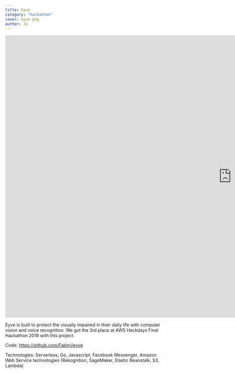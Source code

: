 ```yaml
---
title: Eyve
category: "hackathon"
cover: eyve.png
author: Jo
---
```


<iframe width="1440" height="900" src="https://www.youtube.com/embed/z-6UOWPExp8" frameborder="0" allow="accelerometer;
 autoplay; encrypted-media; gyroscope; picture-in-picture" allowfullscreen></iframe>

Eyve is built to protect the visually impaired in their daily life 
with computer vision and voice recognition. 
We got the 3rd place at AWS Hackdays Final Hackathon 2019 with this project. 

Code: https://github.com/Fakhri/eyve

Technologies: Serverless, Go, Javascript, Facebook Messenger, 
Amazon Web Service technologies (Rekognition, SageMaker, Elastic 
Beanstalk, S3, Lambda) 
